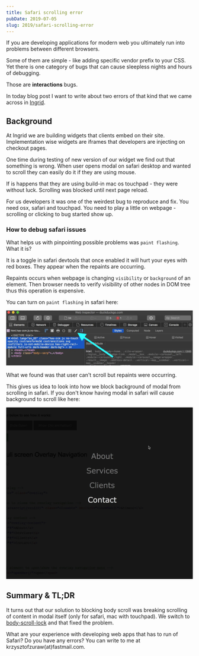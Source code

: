 ```yaml
---
title: Safari scrolling error
pubDate: 2019-07-05
slug: 2019/safari-scrolling-error
---
```


If you are developing applications for modern web you ultimately run into problems between different
browsers.

Some of them are simple - like adding specific vendor prefix to your CSS. Yet there
is one category of bugs that can cause sleepless nights and hours of debugging.

Those are **interactions** bugs.

In today blog post I want to write about two errors of that kind that we came across in [Ingrid](https://www.ingrid.com).

## Background

At Ingrid we are building widgets that clients embed on their site. Implementation wise widgets are
iframes that developers are injecting on checkout pages.

One time during testing of new version of our widget we find out that something is wrong.
When user opens modal on safari desktop and wanted to scroll they can easily do it if they are using mouse.

If is happens that they are using build-in mac os touchpad - they were without luck. Scrolling was blocked until next page reload.

For us developers it was one of the weirdest bug to reproduce and fix. You need osx, safari and
touchpad. You need to play a little on webpage - scrolling or clicking to bug started show up.

### How to debug safari issues

What helps us with pinpointing possible problems was `paint flashing`. What it is?

It is a toggle in safari devtools that once enabled it will hurt your eyes with red boxes. They
appear when the repaints are occurring.

Repaints occurs when webpage is changing `visibility` or `background` of an element. Then browser
needs to verify visibility of other nodes in DOM tree thus this operation is expensive.

You can turn on `paint flashing` in safari here:

![Repaints in safari](../../assets/2019-07-05-repaint.jpg)

What we found was that user can't scroll but repaints were occurring.

This gives us idea to look into how we block background of modal from scrolling in safari.
If you don't know having modal in safari will cause background to scroll like here:

![Safari scroll](../../assets/2019-07-05-body.jpg)

## Summary & TL;DR

It turns out that our solution to blocking body scroll was breaking scrolling of content in modal
itself (only for safari, mac with touchpad).
We switch to [body-scroll-lock](https://github.com/willmcpo/body-scroll-lock#readme) and that fixed
the problem.

What are your experience with developing web apps that has to run of Safari? Do you have any errors?
You can write to me at krzysztofzuraw(at)fastmail.com.
